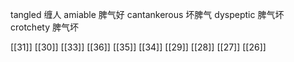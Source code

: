 




tangled 缠人
amiable 脾气好
cantankerous 坏脾气
dyspeptic 脾气坏
crotchety 脾气坏

[[31]]
[[30]]
[[33]]
[[36]]
[[35]]
[[34]]
[[29]]
[[28]]
[[27]]
[[26]]
